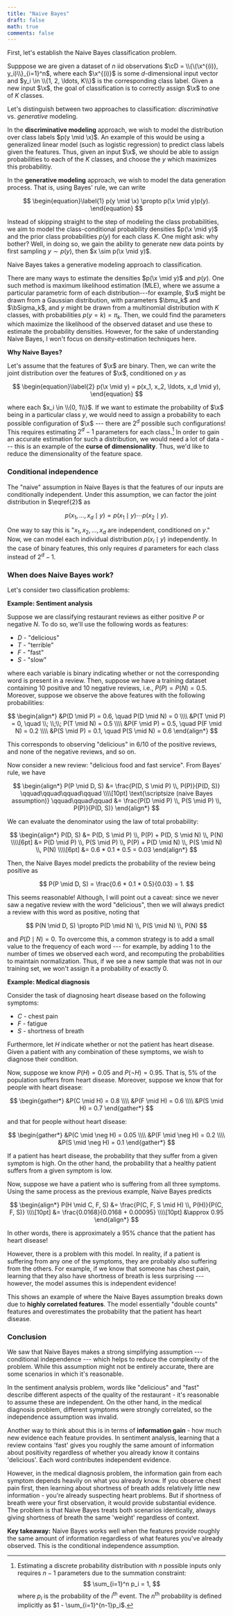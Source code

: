 ```yaml
---
title: "Naive Bayes"
draft: false
math: true
comments: false
---
```


First, let's establish the Naive Bayes classification problem.

Supppose we are given a dataset of $n$ iid observations $\cD = \\{\(\x^{(i)}, y_i)\\}_{i=1}^n$, where each $\x^{(i)}$ is some $d$-dimensional input vector and $y_i \in \\{1, 2, \ldots, K\\}$ is the corresponding class label. Given a new input $\x$, the goal of classification is to correctly assign $\x$ to one of $K$ classes.

Let's distinguish between two approaches to classification: *discriminative* vs. *generative* modeling.

In the **discriminative modeling** approach, we wish to model the distribution over class labels $p(y \mid \x)$. An example of this would be using a generalized linear model (such as logistic regression) to predict class labels given the features. Thus, given an input $\x$, we should be able to assign probabilities to each of the $K$ classes, and choose the $y$ which maximizes this probabilitiy.

In the **generative modeling** approach, we wish to model the data generation process. That is, using Bayes' rule, we can write

$$
\begin{equation}\label{1}
p(y \mid \x) \propto p(\x \mid y)p(y).
\end{equation}
$$

Instead of skipping straight to the step of modeling the class probabilities, we aim to model the class-conditional probability densities $p(\x \mid y)$ and the prior class probabilities $p(y)$ for each class $K$. One might ask: why bother? Well, in doing so, we gain the ability to generate new data points by first sampling $y \sim p(y)$, then $x \sim p(\x \mid y)$.

Naive Bayes takes a generative modeling approach to classification.

There are many ways to estimate the densities $p(\x \mid y)$ and $p(y)$. One such method is maximum likelihood estimation (MLE), where we assume a particular parametric form of each distribution---for example, $\x$ might be drawn from a Gaussian distribution, with parameters $\bmu_k$ and $\bSigma_k$, and $y$ might be drawn from a multinomial distribution with $K$ classes, with probabilities $p(y = k) = \pi_k$. Then, we could find the parameters which maximize the likelihood of the observed dataset and use these to estimate the probability densities. However, for the sake of understanding Naive Bayes, I won't focus on density-estimation techniques here.

**Why Naive Bayes?**

Let's assume that the features of $\x$ are binary. Then, we can write the joint distribution over the features of $\x$, conditioned on $y$ as

$$
\begin{equation}\label{2}
p(\x \mid y) = p(x_1, x_2, \ldots, x_d \mid y),
\end{equation}
$$

where each $x_i \in \\{0, 1\\}$. If we want to estimate the probability of $\x$ being in a particular class $y$, we would need to assign a probability to each possible configuration of $\x$ --- there are $2^d$ possible such configurations! This requires estimating $2^d - 1$ parameters for each class.[^fn1]  In order to gain an accurate estimation for such a distribution, we would need a lot of data ---  this is an example of the **curse of dimensionality**. Thus, we'd like to reduce the dimensionality of the feature space.


### Conditional independence

The "naive" assumption in Naive Bayes is that the features of our inputs are conditionally independent. Under this assumption, we can factor the joint distribution in $\eqref{2}$ as

$$
p(x_1, \ldots, x_d \mid y) = p(x_1 \mid y) \cdots p(x_2 \mid y).
$$

One way to say this is "$x_1, x_2, \ldots, x_d$ are independent, conditioned on $y$." Now, we can model each individual distribution $p(x_i \mid y)$ independently. In the case of binary features, this only requires $d$ parameters for each class instead of $2^d-1$.

### When does Naive Bayes work?

Let's consider two classification problems:

**Example: Sentiment analysis**

Suppose we are classifying restaurant reviews as either positive $P$ or negative $N$. To do so, we'll use the following words as features:

* $D$ - "delicious"
* $T$ - "terrible"
* $F$ - "fast"
* $S$ - "slow"

where each variable is binary indicating whether or not the corresponding word is present in a review. Then, suppose we have a training dataset containing 10 positive and 10 negative reviews, i.e., $P(P) = P(N) = 0.5$. Moreover, suppose we observe the above features with the following probabilities:

$$
\begin{align*}
&P(D \mid P) = 0.6, \quad P(D \mid N) = 0 \\\\
&P(T \mid P) = 0, \quad \\; \\;\\; P(T \mid N) = 0.5 \\\\
&P(F \mid P) = 0.5, \quad P(F \mid N) = 0.2 \\\\
&P(S \mid P) = 0.1, \quad P(S \mid N) = 0.6
\end{align*}
$$

This corresponds to observing "delicious" in 6/10 of the positive reviews, and none of the negative reviews, and so on.

Now consider a new review: "delicious food and fast service". From Bayes' rule, we have

$$
\begin{align*}
P(P \mid D, S) &= \frac{P(D, S \mid P) \\, P(P)}{P(D, S)} \qquad\qquad\qquad\qquad \\\\[10pt]
\text{\scriptsize (naive Bayes assumption)} \qquad\qquad\qquad &= \frac{P(D \mid P) \\, P(S \mid P) \\, P(P)}{P(D, S)}
\end{align*}
$$

We can evaluate the denominator using the law of total probability:

$$
\begin{align*}
P(D, S) &= P(D, S \mid P) \\, P(P) + P(D, S \mid N) \\, P(N) \\\\[6pt]
&= P(D \mid P) \\, P(S \mid P) \\, P(P) + P(D \mid N) \\, P(S \mid N) \\, P(N) \\\\[6pt]
&= 0.6 * 0.1 * 0.5 = 0.03
\end{align*}
$$


Then, the Naive Bayes model predicts the probability of the review being positive as

$$
P(P \mid D, S) = \frac{0.6 * 0.1 * 0.5}{0.03} = 1.
$$

This seems reasonable! Although, I will point out a caveat: since we never saw a negative review with the word "delicious", then we will always predict a review with this word as positive, noting that

$$
P(N \mid D, S) \propto P(D \mid N) \\, P(S \mid N) \\, P(N)
$$

and $P(D \mid N) = 0$. To overcome this, a common strategy is to add a small value to the frequency of each word --- for example, by adding 1 to the number of times we observed each word, and recomputing the probabilities to maintain normalization. Thus, if we see a new sample that was not in our training set, we won't assign it a probability of exactly 0.

**Example: Medical diagnosis**

Consider the task of diagnosing heart disease based on the following symptoms:

* $C$ - chest pain
* $F$ - fatigue
* $S$ - shortness of breath

Furthermore, let $H$ indicate whether or not the patient has heart disease. Given a patient with any combination of these symptoms, we wish to diagnose their condition.

Now, suppose we know $P(H) = 0.05$ and $P(\neg H) = 0.95$. That is, 5% of the population suffers from heart disease. Moreover, suppose we know that for people with heart disease:

$$
\begin{gather*}
&P(C \mid H) = 0.8 \\\\
&P(F \mid H) = 0.6 \\\\
&P(S \mid H) = 0.7
\end{gather*}
$$

and that for people without heart disease:

$$
\begin{gather*}
&P(C \mid \neg H) = 0.05 \\\\
&P(F \mid \neg H) = 0.2 \\\\
&P(S \mid \neg H) = 0.1
\end{gather*}
$$

If a patient has heart disease, the probability that they suffer from a given symptom is high. On the other hand, the probability that a healthy patient suffers from a given symptom is low.

Now, suppose we have a patient who is suffering from all three symptoms. Using the same process as the previous example, Naive Bayes predicts

$$
\begin{align*}
P(H \mid C, F, S) &= \frac{P(C, F, S \mid H) \\, P(H)}{P(C, F, S)} \\\\[10pt]
&= \frac{0.0168}{0.0168 + 0.00095} \\\\[10pt]
&\approx 0.95
\end{align*}
$$

In other words, there is approximately a 95% chance that the patient has heart disease!

However, there is a problem with this model. In reality, if a patient is suffering from any one of the symptoms, they are probably also suffering from the others. For example, if we know that someone has chest pain, learning that they also have shortness of breath is less surprising --- however, the model assumes this is independent evidence!

This shows an example of where the Naive Bayes assumption breaks down due to **highly correlated features**. The model essentially "double counts" features and overestimates the probability that the patient has heart disease.


### Conclusion

We saw that Naive Bayes makes a strong simplifying assumption --- conditional independence --- which helps to reduce the complexity of the problem. While this assumption might not be entirely accurate, there are some scenarios in which it's reasonable.

In the sentiment analysis problem, words like "delicious" and "fast" describe different aspects of the quality of the restaurant - it's reasonable to assume these are independent. On the other hand, in the medical diagnosis problem, different symptoms were strongly correlated, so the independence assumption was invalid.

Another way to think about this is in terms of **information gain** - how much new evidence each feature provides. In sentiment analysis, learning that a review contains 'fast' gives you roughly the same amount of information about positivity regardless of whether you already know it contains 'delicious'. Each word contributes independent evidence.

However, in the medical diagnosis problem, the information gain from each symptom depends heavily on what you already know. If you observe chest pain first, then learning about shortness of breath adds relatively little new information - you're already suspecting heart problems. But if shortness of breath were your first observation, it would provide substantial evidence. The problem is that Naive Bayes treats both scenarios identically, always giving shortness of breath the same 'weight' regardless of context.

**Key takeaway:** Naive Bayes works well when the features provide roughly the same amount of information regardless of what features you've already observed. This is the conditional independence assumption.


[^fn1]: Estimating a discrete probability distribution with $n$ possible inputs only requires $n-1$ parameters due to the summation constraint:
$$
\sum_{i=1}^n p_i = 1,
$$
where $p_i$ is the probability of the $i^{\text{th}}$ event. The $n^{\text{th}}$ probability is defined implicitly as $1 - \sum_{i=1}^{n-1}p_i$.